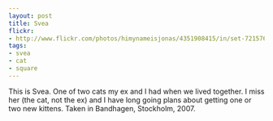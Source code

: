 ```yaml
---
layout: post
title: Svea 
flickr:
- http://www.flickr.com/photos/himynameisjonas/4351908415/in/set-72157623298803241
tags:
- svea
- cat
- square
---
```

This is Svea. One of two cats my ex and I had when we lived together. I miss her (the cat, not the ex) and I have long going plans about getting one or two new kittens. Taken in Bandhagen, Stockholm, 2007.